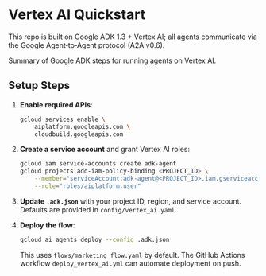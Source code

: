 # Vertex AI Quickstart

This repo is built on Google ADK 1.3 + Vertex AI; all agents communicate via the Google Agent‐to‐Agent protocol (A2A v0.6).

Summary of Google ADK steps for running agents on Vertex AI.

## Setup Steps

1. **Enable required APIs**:

   ```bash
   gcloud services enable \
       aiplatform.googleapis.com \
       cloudbuild.googleapis.com
   ```

2. **Create a service account** and grant Vertex AI roles:

   ```bash
   gcloud iam service-accounts create adk-agent
   gcloud projects add-iam-policy-binding <PROJECT_ID> \
       --member="serviceAccount:adk-agent@<PROJECT_ID>.iam.gserviceaccount.com" \
       --role="roles/aiplatform.user"
   ```

3. **Update `.adk.json`** with your project ID, region, and service account.
   Defaults are provided in `config/vertex_ai.yaml`.

4. **Deploy the flow**:

   ```bash
   gcloud ai agents deploy --config .adk.json
   ```

   This uses `flows/marketing_flow.yaml` by default. The GitHub Actions workflow
   `deploy_vertex_ai.yml` can automate deployment on push.
